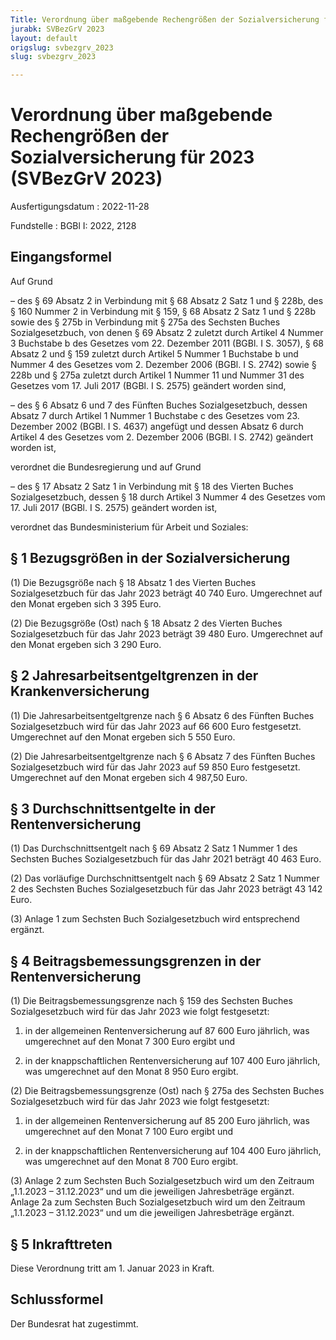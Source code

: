 ```yaml
---
Title: Verordnung über maßgebende Rechengrößen der Sozialversicherung für 2023
jurabk: SVBezGrV 2023
layout: default
origslug: svbezgrv_2023
slug: svbezgrv_2023

---
```


# Verordnung über maßgebende Rechengrößen der Sozialversicherung für 2023 (SVBezGrV 2023)

Ausfertigungsdatum
:   2022-11-28

Fundstelle
:   BGBl I: 2022, 2128


## Eingangsformel

Auf Grund

–   des § 69 Absatz 2 in Verbindung mit § 68 Absatz 2 Satz 1 und § 228b, des § 160 Nummer 2 in Verbindung mit § 159, § 68 Absatz 2 Satz 1 und § 228b sowie des § 275b in Verbindung mit § 275a des Sechsten Buches Sozialgesetzbuch, von denen § 69 Absatz 2 zuletzt durch Artikel 4 Nummer 3 Buchstabe b des Gesetzes vom 22. Dezember 2011 (BGBl. I S. 3057), § 68 Absatz 2 und § 159 zuletzt durch Artikel 5 Nummer 1 Buchstabe b und Nummer 4 des Gesetzes vom 2. Dezember 2006 (BGBl. I S. 2742) sowie § 228b und § 275a zuletzt durch Artikel 1 Nummer 11 und Nummer 31 des Gesetzes vom 17. Juli 2017 (BGBl. I S. 2575) geändert worden sind,


–   des § 6 Absatz 6 und 7 des Fünften Buches Sozialgesetzbuch, dessen Absatz 7 durch Artikel 1 Nummer 1 Buchstabe c des Gesetzes vom 23. Dezember 2002 (BGBl. I S. 4637) angefügt und dessen Absatz 6 durch Artikel 4 des Gesetzes vom 2. Dezember 2006 (BGBl. I S. 2742) geändert worden ist,



verordnet die Bundesregierung und auf Grund

–   des § 17 Absatz 2 Satz 1 in Verbindung mit § 18 des Vierten Buches Sozialgesetzbuch, dessen § 18 durch Artikel 3 Nummer 4 des Gesetzes vom 17. Juli 2017 (BGBl. I S. 2575) geändert worden ist,



verordnet das Bundesministerium für Arbeit und Soziales:


## § 1 Bezugsgrößen in der Sozialversicherung

(1) Die Bezugsgröße nach § 18 Absatz 1 des Vierten Buches Sozialgesetzbuch für das Jahr 2023 beträgt 40 740 Euro. Umgerechnet auf den Monat ergeben sich 3 395 Euro.

(2) Die Bezugsgröße (Ost) nach § 18 Absatz 2 des Vierten Buches Sozialgesetzbuch für das Jahr 2023 beträgt 39 480 Euro. Umgerechnet auf den Monat ergeben sich 3 290 Euro.


## § 2 Jahresarbeitsentgeltgrenzen in der Krankenversicherung

(1) Die Jahresarbeitsentgeltgrenze nach § 6 Absatz 6 des Fünften Buches Sozialgesetzbuch wird für das Jahr 2023 auf 66 600 Euro festgesetzt. Umgerechnet auf den Monat ergeben sich 5 550 Euro.

(2) Die Jahresarbeitsentgeltgrenze nach § 6 Absatz 7 des Fünften Buches Sozialgesetzbuch wird für das Jahr 2023 auf 59 850 Euro festgesetzt. Umgerechnet auf den Monat ergeben sich 4 987,50 Euro.


## § 3 Durchschnittsentgelte in der Rentenversicherung

(1) Das Durchschnittsentgelt nach § 69 Absatz 2 Satz 1 Nummer 1 des Sechsten Buches Sozialgesetzbuch für das Jahr 2021 beträgt 40 463 Euro.

(2) Das vorläufige Durchschnittsentgelt nach § 69 Absatz 2 Satz 1 Nummer 2 des Sechsten Buches Sozialgesetzbuch für das Jahr 2023 beträgt 43 142 Euro.

(3) Anlage 1 zum Sechsten Buch Sozialgesetzbuch wird entsprechend ergänzt.


## § 4 Beitragsbemessungsgrenzen in der Rentenversicherung

(1) Die Beitragsbemessungsgrenze nach § 159 des Sechsten Buches Sozialgesetzbuch wird für das Jahr 2023 wie folgt festgesetzt:

1.  in der allgemeinen Rentenversicherung auf
    87 600 Euro                    jährlich, was umgerechnet auf den Monat 7 300 Euro ergibt und


2.  in der knappschaftlichen Rentenversicherung auf 107 400 Euro jährlich, was umgerechnet auf den Monat 8 950 Euro ergibt.




(2) Die Beitragsbemessungsgrenze (Ost) nach § 275a des Sechsten Buches Sozialgesetzbuch wird für das Jahr 2023 wie folgt festgesetzt:

1.  in der allgemeinen Rentenversicherung auf
    85 200 Euro                    jährlich, was umgerechnet auf den Monat 7 100 Euro ergibt und


2.  in der knappschaftlichen Rentenversicherung auf 104 400 Euro jährlich, was umgerechnet auf den Monat 8 700 Euro ergibt.




(3) Anlage 2 zum Sechsten Buch Sozialgesetzbuch wird um den Zeitraum „1.1.2023 – 31.12.2023“ und um die jeweiligen Jahresbeträge ergänzt. Anlage 2a zum Sechsten Buch Sozialgesetzbuch wird um den Zeitraum „1.1.2023 – 31.12.2023“ und um die jeweiligen Jahresbeträge ergänzt.


## § 5 Inkrafttreten

Diese Verordnung tritt am 1. Januar 2023 in Kraft.


## Schlussformel

Der Bundesrat hat zugestimmt.

